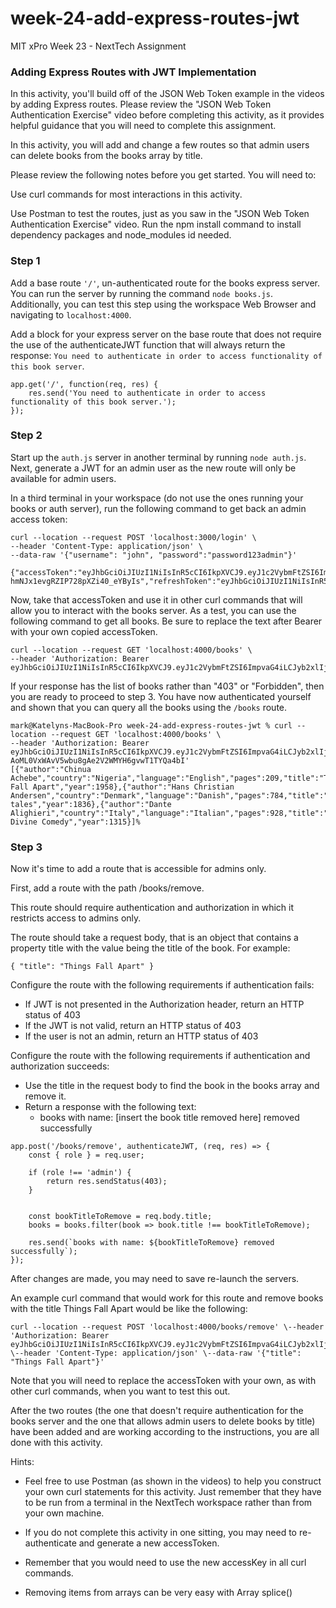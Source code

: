 # week-24-add-express-routes-jwt
MIT xPro Week 23 - NextTech Assignment

### Adding Express Routes with JWT Implementation

In this activity, you'll build off of the JSON Web Token example in the videos by adding Express routes. Please review the "JSON Web Token Authentication Exercise" video before completing this activity, as it provides helpful guidance that you will need to complete this assignment.

In this activity, you will add and change a few routes so that admin users can delete books from the books array by title.

Please review the following notes before you get started. You will need to:

Use curl commands for most interactions in this activity.

Use Postman to test the routes, just as you saw in the "JSON Web Token Authentication Exercise" video.
Run the npm install command to install dependency packages and node_modules id needed.

### Step 1

Add a base route ```'/'```, un-authenticated route for the books express server. You can run the server by running the command ```node books.js```. Additionally, you can test this step using the workspace Web Browser and navigating to ```localhost:4000```.

Add a block for your express server on the base route that does not require the use of the authenticateJWT function that will always return the response: ```You need to authenticate in order to access functionality of this book server```.

```
app.get('/', function(req, res) {
    res.send('You need to authenticate in order to access functionality of this book server.');
});
```

### Step 2

Start up the ```auth.js``` server in another terminal by running ```node auth.js```. Next, generate a JWT for an admin user as the new route will only be available for admin users.

In a third terminal in your workspace (do not use the ones running your books or auth server), run the following command to get back an admin access token:

```
curl --location --request POST 'localhost:3000/login' \
--header 'Content-Type: application/json' \
--data-raw '{"username": "john", "password":"password123admin"}'
```

```
{"accessToken":"eyJhbGciOiJIUzI1NiIsInR5cCI6IkpXVCJ9.eyJ1c2VybmFtZSI6ImpvaG4iLCJyb2xlIjoiYWRtaW4iLCJpYXQiOjE2NjkzODc1MDEsImV4cCI6MTY2OTM5NDcwMX0.8eEQko568l5zr-hmNJx1evgRZIP728pXZi40_eYByIs","refreshToken":"eyJhbGciOiJIUzI1NiIsInR5cCI6IkpXVCJ9.eyJ1c2VybmFtZSI6ImpvaG4iLCJyb2xlIjoiYWRtaW4iLCJpYXQiOjE2NjkzODc1MDF9.HZlpb7iR1K_72wJWz6rn69VLbFkO3aSNenLo3MfzE2k"}
```

Now, take that accessToken and use it in other curl commands that will allow you to interact with the books server. As a test, you can use the following command to get all books. Be sure to replace the text after Bearer with your own copied accessToken.

```
curl --location --request GET 'localhost:4000/books' \
--header 'Authorization: Bearer eyJhbGciOiJIUzI1NiIsInR5cCI6IkpXVCJ9.eyJ1c2VybmFtZSI6ImpvaG4iLCJyb2xlIjoiYWRtaW4iLCJpYXQiOjE2MTYyNzU0MTMsImV4cCI6MTYxNjI4MjYxM30.x5ECpZlhNmySo_vlEXARqIQYlTAx5j28o1Qv8I0FsJA'
```

If your response has the list of books rather than "403" or "Forbidden", then you are ready to proceed to step 3. You have now authenticated yourself and shown that you can query all the books using the ```/books``` route.

```
mark@Katelyns-MacBook-Pro week-24-add-express-routes-jwt % curl --location --request GET 'localhost:4000/books' \
--header 'Authorization: Bearer eyJhbGciOiJIUzI1NiIsInR5cCI6IkpXVCJ9.eyJ1c2VybmFtZSI6ImpvaG4iLCJyb2xlIjoiYWRtaW4iLCJpYXQiOjE2NjkzOTExODUsImV4cCI6MTY2OTM5ODM4NX0.63c-AoML0VxWAvV5wbu8gAe2V2WMYH6gvwT1TYQa4bI'
[{"author":"Chinua Achebe","country":"Nigeria","language":"English","pages":209,"title":"Things Fall Apart","year":1958},{"author":"Hans Christian Andersen","country":"Denmark","language":"Danish","pages":784,"title":"Fairy tales","year":1836},{"author":"Dante Alighieri","country":"Italy","language":"Italian","pages":928,"title":"The Divine Comedy","year":1315}]%       
```

### Step 3

Now it's time to add a route that is accessible for admins only.

First, add a route with the path /books/remove.

This route should require authentication and authorization in which it restricts access to admins only.

The route should take a request body, that is an object that contains a property title with the value being the title of the book. For example:

```
{ "title": "Things Fall Apart" }
```

Configure the route with the following requirements if authentication fails:

- If JWT is not presented in the Authorization header, return an HTTP status of 403
- If the JWT is not valid, return an HTTP status of 403
- If the user is not an admin, return an HTTP status of 403

Configure the route with the following requirements if authentication and authorization succeeds:

- Use the title in the request body to find the book in the books array and remove it.
- Return a response with the following text:
     - books with name: [insert the book title removed here] removed successfully

```
app.post('/books/remove', authenticateJWT, (req, res) => {
    const { role } = req.user;

    if (role !== 'admin') {
        return res.sendStatus(403);
    }


    const bookTitleToRemove = req.body.title;
    books = books.filter(book => book.title !== bookTitleToRemove);

    res.send(`books with name: ${bookTitleToRemove} removed successfully`);
});
```

After changes are made, you may need to save re-launch the servers.

An example curl command that would work for this route and remove books with the title Things Fall Apart would be like the following:

```
curl --location --request POST 'localhost:4000/books/remove' \--header 'Authorization: Bearer eyJhbGciOiJIUzI1NiIsInR5cCI6IkpXVCJ9.eyJ1c2VybmFtZSI6ImpvaG4iLCJyb2xlIjoiYWRtaW4iLCJpYXQiOjE2MTYyNzU0MTMsImV4cCI6MTYxNjI4MjYxM30.x5ECpZlhNmySo_vlEXARqIQYlTAx5j28o1Qv8I0FsJA' \--header 'Content-Type: application/json' \--data-raw '{"title": "Things Fall Apart"}'
```

Note that you will need to replace the accessToken with your own, as with other curl commands, when you want to test this out.

After the two routes (the one that doesn't require authentication for the books server and the one that allows admin users to delete books by title) have been added and are working according to the instructions, you are all done with this activity.

Hints:

- Feel free to use Postman (as shown in the videos) to help you construct your own curl statements for this activity. Just remember that they have to be run from a terminal in the NextTech workspace rather than from your own machine.

- If you do not complete this activity in one sitting, you may need to re-authenticate and generate a new accessToken. 
- Remember that you would need to use the new accessKey in all curl commands.
- Removing items from arrays can be very easy with Array splice()

